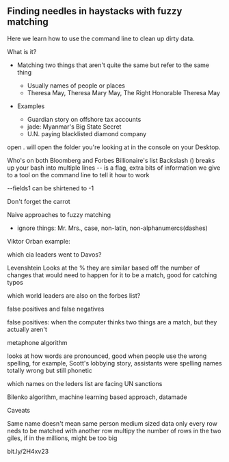 ## Finding needles in haystacks with fuzzy matching

<p>Here we learn how to use the command line to clean up dirty data.</p>

What is it?
- Matching two things that aren't quite the same but refer to the same thing
    - Usually names of people or places
    - Theresa May, Theresa Mary May, The Right Honorable Theresa May

- Examples
    - Guardian story on offshore tax accounts
    - jade: Myanmar's Big State Secret
    - U.N. paying blacklisted diamond company

open . will open the folder you're looking at in the console on your Desktop.

Who's on both Bloomberg and Forbes Billionaire's list
Backslash (\) breaks up your bash into multiple lines
-- is a flag, extra bits of information we give to a tool on the command line to tell it how to work


--fields1 can be shirtened to -1

Don't forget the carrot

Naive approaches to fuzzy matching
- ignore things: Mr. Mrs., case, non-latin, non-alphanumercs(dashes)

Viktor Orban example:

which cia leaders went to Davos?

Levenshtein
Looks at the % they are similar based off the number of changes that would need to happen for it to be a match, good for catching typos


which world leaders are also on the forbes list?

false positives and false negatives

false positives: when the computer thinks two things are a match, but they actually aren't

metaphone algorithm

looks at how words are pronounced, good when people use the wrong spelling, for example, Scott's lobbying story, assistants were spelling names totally wrong but still phonetic

which names on the leders list are facing UN sanctions

Bilenko algorithm, machine learning based approach, datamade

Caveats

Same name doesn't mean same person
medium sized data only
every row neds to be matched with another row
multipy the number of rows in the two giles, if in the millions, might be too big

bit.ly/2H4xv23

